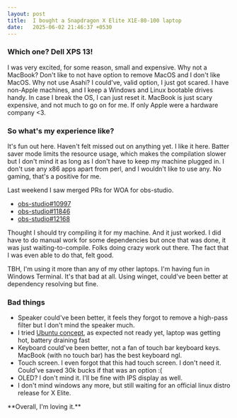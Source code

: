 ```yaml
---
layout: post
title:  I bought a Snapdragon X Elite X1E-80-100 laptop
date:   2025-06-02 21:46:37 +0530
---
```

### Which one? Dell XPS 13!

I was very excited, for some reason, small and expensive. Why not a MacBook? Don't like to not have option to remove MacOS and I don't like MacOS. Why not use Asahi? I could've, valid option, I just got scared. I have non-Apple machines, and I keep a Windows and Linux bootable drives handy. In case I break the OS, I can just reset it. MacBook is just scary expensive, and not much to go on for me. If only Apple were a hardware company <3.

### So what's my experience like?
It's fun out here. Haven't felt missed out on anything yet. I like it here. Batter saver mode limits the resource usage, which makes the compilation slower but I don't mind it as long as I don't have to keep my machine plugged in. I don't use any x86 apps apart from perl, and I wouldn't like to use any. No gaming, that's a positive for me.

Last weekend I saw merged PRs for WOA for obs-studio.
- [obs-studio#10997][obs-studio#10997]
- [obs-studio#11846][obs-studio#11846]
- [obs-studio#12168][obs-studio#12168]

<p></p>
Thought I should try compiling it for my machine. And it just worked. I did have to do manual work for some dependencies but once that was done, it was just waiting-to-compile. Folks doing crazy work out there. The fact that I was even able to do that, felt good.

TBH, I'm using it more than any of my other laptops. I'm having fun in Windows Terminal. It's that bad at all. Using winget, could've been better at dependency resolving but fine.

### Bad things
- Speaker could've been better, it feels they forgot to remove a high-pass filter but I don't mind the speaker much. 
- I tried [Ubuntu concept][ubuntu-concept], as expected not ready yet, laptop was getting hot, battery draining fast
- Keyboard could've been better, not a fan of touch bar keyboard keys. MacBook (with no touch bar) has the best keyboard ngl.
- Touch screen. I even forgot that this had touch screen. I don't need it. Could've saved 30k bucks if that was an option :(
- OLED? I don't mind it. I'll be fine with IPS display as well.
- I don't mind windows any more, but still waiting for an official linux distro release for X Elite.

<p></p>
**Overall, I'm loving it.**

[obs-studio#10997]: https://github.com/obsproject/obs-studio/pull/10997
[obs-studio#12168]: https://github.com/obsproject/obs-studio/pull/12168
[obs-studio#11846]: https://github.com/obsproject/obs-studio/pull/11846
[ubuntu-concept]: https://discourse.ubuntu.com/t/ubuntu-24-10-concept-snapdragon-x-elite/48800
[jekyll-gh]:   https://github.com/jekyll/jekyll
[jekyll-talk]: https://talk.jekyllrb.com/
